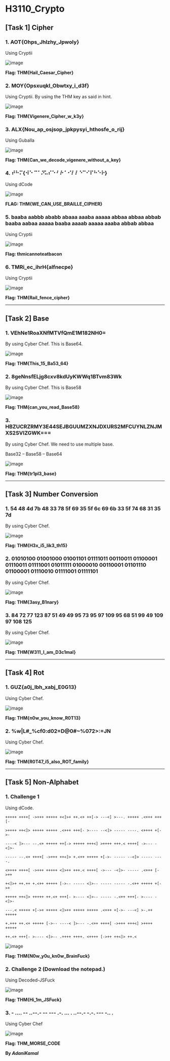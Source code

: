 # H3110_Crypto

## [Task 1] Cipher

### 1.	AOT{Ohps_Jhlzhy_Jpwoly}

Using Cryptii

![image](https://user-images.githubusercontent.com/44063862/82730672-079fe100-9d34-11ea-91e7-ebb91b906f6e.png)

**Flag: THM{Hail_Caesar_Cipher}**

### 2.	MOY{Opsxuqkl_Obwtxy_i_d3f}

Using Cryptii. By using the THM key as said in hint.

![image](https://user-images.githubusercontent.com/44063862/82730681-21d9bf00-9d34-11ea-8670-001a3b58fbef.png)

**Flag: THM{Vigenere_Cipher_w_k3y}**

### 3.	ALX{Nou_ap_osjsop_jpkpysyi_hthosfe_o_rij}

Using Guballa

![image](https://user-images.githubusercontent.com/44063862/82730687-459d0500-9d34-11ea-82b8-6c47469aaab8.png)

**Flag: THM{Can_we_decode_vigenere_without_a_key}**

### 4.	⠞⠓⠍{⠺⠑_⠉⠁⠝_⠥⠎⠑_⠃⠗⠁⠊⠇⠇⠑_⠉⠊⠏⠓⠑⠗}

Using dCode

![image](https://user-images.githubusercontent.com/44063862/82730702-551c4e00-9d34-11ea-8a77-a6df9edd011b.png)

**FLAG: THM{WE_CAN_USE_BRAILLE_CIPHER}**

### 5.	baaba aabbb ababb abaaa aaaba aaaaa abbaa abbaa abbab baaba aabaa aaaaa baaba aaaab aaaaa aaaba abbab abbaa

Using Cryptii

![image](https://user-images.githubusercontent.com/44063862/82730720-78df9400-9d34-11ea-9ce8-b7d9b1ee1c36.png)

**Flag: thmicannoteatbacon**

### 6.	TMRi_ec_ihrH{alfnecpe}

Using Cryptii

![image](https://user-images.githubusercontent.com/44063862/82730735-914fae80-9d34-11ea-9190-6012bc445b10.png)

**Flag: THM{Rail_fence_cipher}**

__________________________________________________________________________________________________________________________

## [Task 2] Base

### 1.	VEhNe1RoaXNfMTVfQmE1M182NH0=

By using Cyber Chef. This is Base64.

![image](https://user-images.githubusercontent.com/44063862/82730958-3919ac00-9d36-11ea-8547-01996ac2761c.png)

**Flag: THM{This_15_Ba53_64}**

### 2.	8geNnsfELjg8cxv8kdUyKWWq1BTvm83Wk

By using Cyber Chef. This is Base58

![image](https://user-images.githubusercontent.com/44063862/82730971-50589980-9d36-11ea-8881-224c10043b25.png)

**Flag: THM{can_you_read_Base58}**

### 3.	HBZUCRZRMY3E44SEJBGUUMZXNJDXURS2MFCUYNLZNJMXS2SVIZGWK===

By using Cyber Chef. We need to use multiple base.

Base32 – Base58 – Base64

![image](https://user-images.githubusercontent.com/44063862/82730986-61a1a600-9d36-11ea-981f-3b27d21ad716.png)

**Flag: THM{tr1pl3_base}**

__________________________________________________________________________________________________________________________

## [Task 3] Number Conversion

### 1.	54 48 4d 7b 48 33 78 5f 69 35 5f 6c 69 6b 33 5f 74 68 31 35 7d

By using Cyber Chef. 

![image](https://user-images.githubusercontent.com/44063862/82731219-cad5e900-9d37-11ea-86fe-4d86bf2502fc.png)

**Flag: THM{H3x_i5_lik3_th15}**

### 2.	01010100 01001000 01001101 01111011 00110011 01100001 01110011 01111001 01011111 01000010 00110001 01101110 01100001 01110010 01111001 01111101

By using Cyber Chef. 

![image](https://user-images.githubusercontent.com/44063862/82731225-d6291480-9d37-11ea-8d26-0d7cfc9686ae.png)

**Flag: THM{3asy_B1nary}**

### 3.	84 72 77 123 87 51 49 49 95 73 95 97 109 95 68 51 99 49 109 97 108 125

By using Cyber Chef.

![image](https://user-images.githubusercontent.com/44063862/82731229-e0e3a980-9d37-11ea-9650-0aa97c584f24.png)

**Flag: THM{W311_I_am_D3c1mal}**
__________________________________________________________________________________________________________________________

## [Task 4] Rot

### 1.	GUZ{a0j_lbh_xabj_E0G13}

Using Cyber Chef.

![image](https://user-images.githubusercontent.com/44063862/82731379-f907f880-9d38-11ea-83ba-ec962c8e58ab.png)

**Flag: THM{n0w_you_know_R0T13}**

### 2.	%w|L#_%cf0:d02=D@0#~%072>:=JN

Using Cyber Chef.

![image](https://user-images.githubusercontent.com/44063862/82731386-03c28d80-9d39-11ea-8d8f-8c7c8812f36a.png)

**Flag: THM{R0T47_i5_also_ROT_family}**

_________________________________________________________________________________________________________________________

## [Task 5] Non-Alphabet

### 1.	Challenge 1

Using dCode.

```
+++++ ++++[ ->+++ +++++ +<]>+ ++.<+ ++[-> ---<] >---. +++++ .<+++ +++[-

>++++ ++<]> +++++ +++++ .<+++ +++[- >---- --<]> ----- ----. <++++ +[->-

----< ]>--- --.<+ +++++ ++[-> +++++ +++<] >++++ +++.< ++++[ ->--- -<]>-

----- --.<+ ++++[ ->+++ ++<]> +.<++ +++++ +[->- ----- --<]> ----- ----.

<++++ ++++[ ->+++ +++++ <]>++ +++.< ++++[ ->--- -<]>- ----- .<+++ [->++

+<]>+ ++.++ +.<++ +++++ [->-- ----- <]>-- ----- ----- -.<++ +++++ +[->+

+++++ ++<]> +++++ ++.<+ +++[- >---- <]>-- ----- -.<++ +++[- >---- -<]>-

---.< +++++ +[->+ +++++ <]>++ +++++ +++++ .<+++ +[->- ---<] >-.++ +++++

+.+++ ++.<+ +++++ [->-- ----< ]>--- -.<++ ++++[ ->+++ +++<] >++++ +++++

++.<+ +++[- >---- <]>-- .++++ ++++. <++++ [->++ ++<]> ++.<
```

![image](https://user-images.githubusercontent.com/44063862/82731515-15586500-9d3a-11ea-8dda-12ede5b1ac2f.png)

**Flag: THM{N0w_y0u_kn0w_BrainFuck}**

### 2.	Challenge 2 (Download the notepad.)

Using Decoded-JSFuck

![image](https://user-images.githubusercontent.com/44063862/82731529-2bfebc00-9d3a-11ea-949a-4822931988ee.png)

**Flag: THM{Hi_1m_JSFuck}**

### 3.	- .... -- ..--.- -- --- .-. ... . ..--.- -.-. --- -.. .

Using Cyber Chef

![image](https://user-images.githubusercontent.com/44063862/82731589-aa5b5e00-9d3a-11ea-8c1a-2d65e05b6007.png)

**Flag: THM_MORSE_CODE**

**By _AdaniKamal_**

